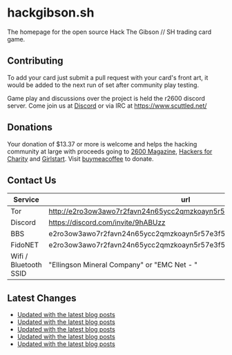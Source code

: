 # hackgibson.sh
The homepage for the open source Hack The Gibson // SH trading card game.


## Contributing

To add your card just submit a pull request with your card's front art, it would be added to the next run of set after community play testing.

Game play and discussions over the project is held the r2600 discord server. Come join us at [Discord](https://discord.com/invite/9hABUzz) or via IRC at https://www.scuttled.net/


## Donations

Your donation of $13.37 or more is welcome and helps the hacking community at large with proceeds going to [2600 Magazine](https://2600.com/), [Hackers for Charity](https://hackersforcharity.org) and [Girlstart](https://girlstart.org).  Visit [buymeacoffee](https://www.buymeacoffee.com/hackgibson.sh) to donate.


## Contact Us

Service | url
-|-
Tor | http://e2ro3ow3awo7r2favn24n65ycc2qmzkoayn5r57e3f56nvjwdcgg32ad.onion
Discord | https://discord.com/invite/9hABUzz
BBS | e2ro3ow3awo7r2favn24n65ycc2qmzkoayn5r57e3f56nvjwdcgg32ad.onion:23
FidoNET | e2ro3ow3awo7r2favn24n65ycc2qmzkoayn5r57e3f56nvjwdcgg32ad.onion:24554
Wifi / Bluetooth SSID | "Ellingson Mineral Company" or "EMC Net - <fidonet address>"

## Latest Changes
<!-- BLOG-POST-LIST:START -->
- [Updated with the latest blog posts](https://github.com/DFW2600/hackgibson.sh/commit/658676068b4a49683062a175a5944c3568908bbc)
- [Updated with the latest blog posts](https://github.com/DFW2600/hackgibson.sh/commit/b0bb6a3fed81fc759b3e8f7003fae6d2668ba75b)
- [Updated with the latest blog posts](https://github.com/DFW2600/hackgibson.sh/commit/6c45b327dd3899552c8396534d89a02b0d4c5947)
- [Updated with the latest blog posts](https://github.com/DFW2600/hackgibson.sh/commit/2aeb96190cd21c2ffe5cf1bfb7d733d156576830)
- [Updated with the latest blog posts](https://github.com/DFW2600/hackgibson.sh/commit/7308831fbb9dae1596c62f814276f09859a951c0)
<!-- BLOG-POST-LIST:END -->
